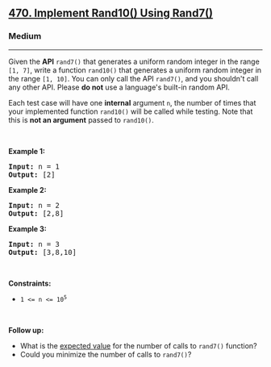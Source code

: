 <h2><a href="https://leetcode.com/problems/implement-rand10-using-rand7/">470. Implement Rand10() Using Rand7()</a></h2><h3>Medium</h3><hr><p>Given the <strong>API</strong> <code>rand7()</code> that generates a uniform random integer in the range <code>[1, 7]</code>, write a function <code>rand10()</code> that generates a uniform random integer in the range <code>[1, 10]</code>. You can only call the API <code>rand7()</code>, and you shouldn&#39;t call any other API. Please <strong>do not</strong> use a language&#39;s built-in random API.</p>

<p>Each test case will have one <strong>internal</strong> argument <code>n</code>, the number of times that your implemented function <code>rand10()</code> will be called while testing. Note that this is <strong>not an argument</strong> passed to <code>rand10()</code>.</p>

<p>&nbsp;</p>
<p><strong class="example">Example 1:</strong></p>
<pre><strong>Input:</strong> n = 1
<strong>Output:</strong> [2]
</pre><p><strong class="example">Example 2:</strong></p>
<pre><strong>Input:</strong> n = 2
<strong>Output:</strong> [2,8]
</pre><p><strong class="example">Example 3:</strong></p>
<pre><strong>Input:</strong> n = 3
<strong>Output:</strong> [3,8,10]
</pre>
<p>&nbsp;</p>
<p><strong>Constraints:</strong></p>

<ul>
	<li><code>1 &lt;= n &lt;= 10<sup>5</sup></code></li>
</ul>

<p>&nbsp;</p>
<p><strong>Follow up:</strong></p>

<ul>
	<li>What is the <a href="https://en.wikipedia.org/wiki/Expected_value" target="_blank">expected value</a> for the number of calls to <code>rand7()</code> function?</li>
	<li>Could you minimize the number of calls to <code>rand7()</code>?</li>
</ul>
